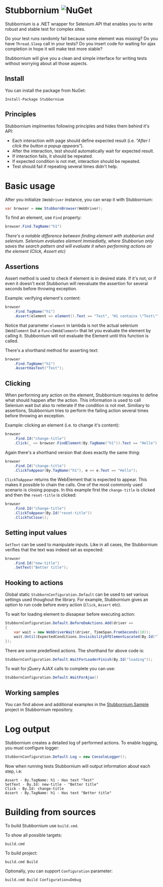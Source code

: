# Stubbornium  ![NuGet](https://img.shields.io/nuget/v/Stubbornium.svg?maxAge=2592000)

Stubbornium is a .NET wrapper for Selenium API that enables you to write robust and stable test for complex sites.

Do your test runs randomly fail because some element was missing? Do you have `Thread.Sleep` call in your tests? Do you insert code for waiting for ajax completion in hope it will make test more stable?

Stubbornium will give you a clean and simple interface for writing tests without worrying about all those aspects. 

## Install

You can install the package from NuGet:

```posh
Install-Package Stubbornium
```

## Principles

Stubbornium implmentes following principles and hides them behind it's API:

- Each interaction with page should define expected result (i.e. *"After I click the button a popup appears"*).
- After the interaction, test should automatically wait for expected result.
- If interaction fails, it should be repeated.
- If expected condition is not met, interaction should be repeated.
- Test should fail if repeating several times didn't help.

# Basic usage

After you initialize `IWebDriver` instance, you can wrap it with Stubbornium:

```csharp
var browser = new StubbornBrowser(WebDriver);
```

To find an element, use `Find` property:

```csharp
browser.Find.TagName("h1")
```

*There's a notable difference between finding element with stubboriun and selenium. Selenium evaluates element immiediatly, where Stubboriun only saves the search pattern and will evaluate it when performing actions on the element (Click, Assert etc)*

## Assertions

Assert method is used to check if element is in desired state. If it's not, or if even it doesn't exist Stubboriun will reevaluate the assertion for several seconds before throwing exception.

Example: verifying element's content:

```csharp
browser
    .Find.TagName("h1")
    .Assert(element => element().Text == "Test", "H1 contains \"Test\"");
```
Notice that parameter `element` in lambda is not the actual selenium `IWebElement` but a `Func<IWebElement>` that let you evaluate the element by calling it. Stubbornium will not evaluate the Element until this function is called.

There's a shorthand method for asserting text:

```csharp
browser
    .Find.TagName("h1")
    .AssertHasText("Test");
```

## Clicking

When performing any action on the element, Stubbornium requires to define what should happen after the action. This information is used to call Selenium wait but also to reiterate if the condition is not met. Similiary to assertions, Stubbornium tries to perform the failing action several times before throwing an exception.

Example: clicking an element (i.e. to change it's content):

```csharp
browser
    .Find.Id("change-title")
    .Click(_ => browser.FindElement(By.TagName("h1")).Text == "Hello");
```

Again there's a shorthand version that does exactly the same thing:

```csharp
browser
    .Find.Id("change-title")
    .ClickToAppear(By.TagName("h1"), e => e.Text == "Hello");
```

`ClickToAppear` returns the WebElement that is expected to appear. This makes it possible to chain the calls. One of the most commonly used scenario is closing popups. In this example first the `change-title` is clicked and then the `reset-title` is clicked:

```csharp    
browser
    .Find.Id("change-title")
    .ClickToAppear(By.Id("reset-title"))
    .ClickToClose();
```
        
## Setting input values

`SetText` can be used to manipulate inputs. Like in all cases, the Stubbornium verifies that the text was indeed set as expected:

```csharp
browser
    .Find.Id("new-title")
    .SetText("Better title");
```

## Hooking to actions

Global static `StubbornConfiguration.Default` can be used to set various settings used thoughout the library. For example, Stubbornium gives an option to run code before every action (`Click`, `Assert` etc). 

To wait for loading element to dissapear before executing action:

```csharp
StubbornConfiguration.Default.BeforeDoActions.Add(driver =>
{
    var wait = new WebDriverWait(driver, TimeSpan.FromSeconds(10));
    wait.Until(ExpectedConditions.InvisibilityOfElementLocated(By.Id("loading")));
});
```

There are some predefined actions. The shorthand for above code is:

```csharp
StubbornConfiguration.Default.WaitForLoaderFinish(By.Id("loading"));
```

To wait for jQuery AJAX calls to complete you can use:

```csharp
StubbornConfiguration.Default.WaitForAjax()
```
## Working samples

You can find above and additional examples in the [Stubbornium.Sample](https://github.com/mandrek44/Stubbornium/tree/master/Stubbornium.Sample) project in Stubbornium repository.

# Log output

Stubbornium creates a detailed log of performed actions. To enable logging, you must configure logger:

```csharp
StubbornConfiguration.Default.Log = new ConsoleLogger();
```

Now when running tests Stubbornium will output information about each step, i.e:

```
Assert - By.TagName: h1 - Has text "Test"
SetText - By.Id: new-title - "Better title"
Click - By.Id: change-title
Assert - By.TagName: h1 - Has text "Better title"
```


# Building from sources

To build Stubbornium use `build.cmd`.

To show all possible targets:
```
build.cmd
```

To build project:
```
build.cmd Build
```

Optionally, you can support `Configuration` parameter:
```
build.cmd Build Configuration=Debug
```

